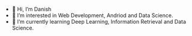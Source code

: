 - 👋 Hi, I’m Danish
- 👀 I’m interested in Web Development, Andriod and Data Science. 
- 🌱 I’m currently learning Deep Learning, Information Retrieval and Data Science.

<!---
DaDanish/DaDanish is a ✨ special ✨ repository because its `README.md` (this file) appears on your GitHub profile.
You can click the Preview link to take a look at your changes.
--->
